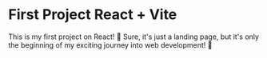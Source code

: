 # First Project React + Vite

This is my first project on React! 🥳 Sure, it's just a landing page, but it's only the beginning of my exciting journey into web development! 🚀

